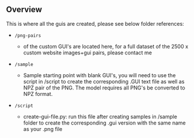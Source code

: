 ## Overview

This is where all the guis are created, please see below folder references:

* `/png-pairs`
    * of the custom GUI's are located here, for a full dataset of the 2500 x custom website images+gui pairs, please contact me
    
* `/sample`
    * Sample starting point with blank GUI's, you will need to use the script in /script to create the corresponding .GUI text file as well as NPZ pair of the PNG. The model requires all PNG's be converted to NPZ format.
   
* `/script`
    * create-gui-file.py: run this file after creating samples in /sample folder to create the corresponding .gui version with the same name as your .png file  
